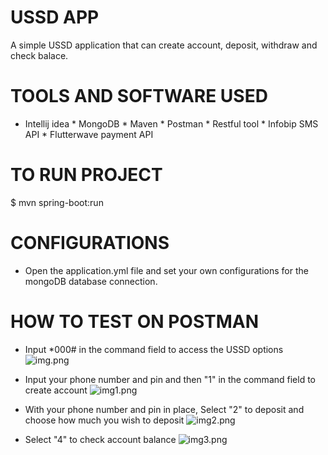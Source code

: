 # USSD APP
A simple USSD application that can create account, deposit, withdraw and check balace.

# TOOLS AND SOFTWARE USED
* Intellij idea * MongoDB * Maven * Postman * Restful tool * Infobip SMS API * Flutterwave payment API

# TO RUN PROJECT
$ mvn spring-boot:run

# CONFIGURATIONS
* Open the application.yml file and set your own configurations for the mongoDB database connection.

# HOW TO TEST ON POSTMAN
* Input *000# in the command field to access the USSD options
![img.png](https://res.cloudinary.com/dsvmzaooo/image/upload/v1677850494/img_rzbhd8.png)

* Input your phone number and pin and then "1" in the command field to create account
![img1.png](https://res.cloudinary.com/dsvmzaooo/image/upload/v1677850494/img1_slckgd.png)
* With your phone number and pin in place, Select "2" to deposit and choose how much you wish to deposit
![img2.png](https://res.cloudinary.com/dsvmzaooo/image/upload/v1677850495/img2_cpzywx.png)
* Select "4" to check account balance
![img3.png](https://res.cloudinary.com/dsvmzaooo/image/upload/v1677850495/img3_shvvxk.png)
